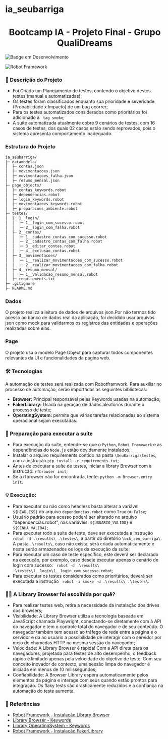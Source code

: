 # ia_seubarriga
<h1 align="center"> Bootcamp IA - Projeto Final - Grupo QualiDreams</h1>


![Badge em Desenvolvimento](http://img.shields.io/static/v1?label=STATUS&message=EM%20DESENVOLVIMENTO&color=GREEN&style=for-the-badge)

![Robot Framework](https://img.shields.io/badge/Robot%20Framework-000000?style=for-the-badge&logo=robot-framework&logoColor=white)


### 📝 Descrição do Projeto ###

* Foi Criado um Planejamento de testes, contendo o objetivo destes testes (manual e automatizadas);
* Os testes foram classificados enquanto sua prioridade e severidade (Probabilidade x Impacto) de um bug ocorrer;
* Para os testes automatizados considerados como prioritários foi adicionado a ` tag smoke`;
* A suíte automatizada atualmente cobre 9 cenários de testes, com 16 casos de testes, dos quais 02 casos estão sendo reprovados, pois o sistema apresenta comportamento inadequado. 

### Estrutura do Projeto
```bash
ia_seubarriga/
├─ datamodels/
│  ├─ contas.json
│  ├─ movimentacoes.json
│  ├─ movimentacoes_falha.json
│  ├─ resumo_mensal.json
├─ page_objects/
│  ├─ contas_keywords.robot
│  ├─ dependencias.robot
│  ├─ login_keywords.robot
│  ├─ movimentacoes_keywords.robot
│  ├─ preparacoes_ambiente.robot
├─ testes/
│  ├─ 1__login/
│  │  ├─ 1__login_com_sucesso.robot
│  │  ├─ 2__login_com_falha.robot
│  ├─ 2__contas/
│  │  ├─ 1__cadastro_contas_com_sucesso.robot
│  │  ├─ 2__cadastro_contas_com_falha.robot
│  │  ├─ 3__editar_contas.robot
│  │  ├─ 4__exclusao_contas.robot
│  ├─ 3__movimentacoes/
│  │  ├─ 1__realizar_movimentacoes_com_sucesso.robot
│  │  ├─ 2__realizar_movimentacoes_com_falha.robot
│  ├─ 4__resumo_mensal/
│  │  ├─ 1__Validacao_resumo_mensal.robot	
│  ├─ requirements.txt
├─ .gitignore
├─ README.md
```

### Dados
O projeto realiza a leitura de dados de arquivos json.Por não termos tido acesso ao banco de dados real da aplicação, foi decidido usar arquivos json como mock para validarmos os registros das entidades e operações realizadas sobre elas.

### Page
O projeto usa o modelo Page Object para capturar todos componentes relevantes da UI e funcionalidades da página web. 

### 🛠️ Tecnologias ###
A automação de testes será realizada com Robotframwork. Para auxiliar no processo de automação, serão importadas as seguintes bibliotecas: 

* **Browser:** Principal responsável pelas Keywords usadas na automação;
* **FakerLibrary:** Usada na geração de dados aleatórios durante o processo de teste;
* **OperatingSystem:** permite que várias tarefas relacionadas ao sistema operacional sejam executadas. 


### 🚩 Preparação para executar a suíte ###  
* Para execução da suíte, entende-se que o `Python`, `Robot Framework` e as dependências do `Node.js` estão devidamente instalados; 
* Instalar o arquivo requirements contido na pasta `\SeuBarriga\testes`, com a instrução `pip install -r requirements.txt`;
* Antes de executar a suíte de testes, iniciar a library Browser com a instrução: `rfbrowser init`;
* Se a rfbrowser não for encontrada, tente: `python -m Browser.entry init`.


### 💡 Execução: ###

* Para executar ou não como headless basta alterar a variável `${HEADLESS}` do arquivo `dependencias.robot` como `True` ou `False`;
* Usuário padrão para acesso poderá ser alterado no arquivo “dependencias.robot”, nas variáveis: `${USUARIO_VALIDO}` e `${SENHA_VALIDA}`;
* Para executar todo a suíte de teste, deve ser executada a instrução `robot -d .\results\ .\testes\`, a partir do diretório `\bck_seu_barriga\`. A pasta `.\results\`, caso não exista, será criada automaticamente e nesta serão armazenados os logs da execução da suíte;
* Para executar um caso de teste específico, este deverá ser declarado na execução, por exemplo, caso deseje executar apenas o cenário de login com sucesso: ` robot -d .\results\ .\testes\1__login\1__login_com_sucesso.robot`;
* Para executar os testes considerados como prioritários, deverá ser executada a instrução ` robot -i smoke -d .\results\ .\testes\`.


### 🧑‍💻 A Library Browser foi escolhida por quê? ###
* Para realizar testes web, retira a necessidade da instalação dos drives dos browsers; 
* Visibilidade: A Library Browser utiliza a tecnologia baseada em JavaScript chamada Playwright, conectando-se diretamente com à API do navegador e tem o controle total do navegador e de seu conteúdo. O navegador também tem acesso ao tráfego de rede entre a página e o servidor e dá ao usuário a possibilidade de interagir com o servidor por meio de chamadas HTTP na mesma sessão do navegador;  
* Velocidade: A Library Browser é rápida! Com a API direta para os navegadores, projetada para testes de alto desempenho, o feedback rápido é limitado apenas pela velocidade do objetivo de teste. Com seu conceito inovador de contexto, uma sessão limpa do navegador é iniciada em menos de 10 milissegundos;
* Confiabilidade: A Browser Library espera automaticamente pelos elementos da página e interage com seus quando estão prontos para integração. Os flaky tests são drasticamente reduzidos e a confiança na automação do teste aumenta. 


### 🔗 Referências ###
* [Robot Framework - Instalação Library Browser](https://github.com/MarketSquare/robotframework-browser)
* [Library Browser - Keywords](https://marketsquare.github.io/robotframework-browser/Browser.html)
* [Library OperatingSystem - Keywords](https://robotframework.org/robotframework/latest/libraries/OperatingSystem.html)
* [Robot Framework - Instalação FakerLibrary](https://pypi.org/project/robotframework-faker)
